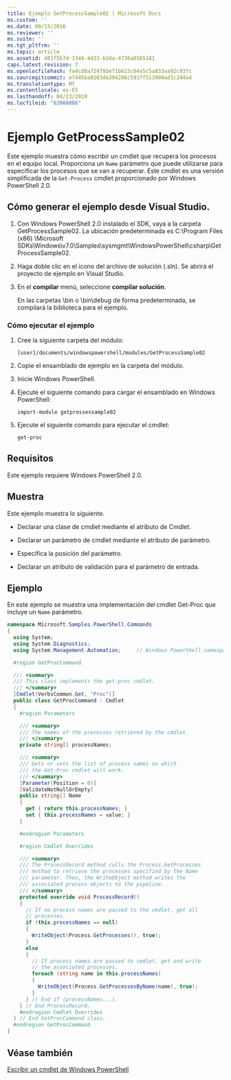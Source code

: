 ```yaml
---
title: Ejemplo GetProcessSample02 | Microsoft Docs
ms.custom: ''
ms.date: 09/13/2016
ms.reviewer: ''
ms.suite: ''
ms.tgt_pltfrm: ''
ms.topic: article
ms.assetid: 481f557d-3344-4d33-b2da-4736a0165181
caps.latest.revision: 7
ms.openlocfilehash: fa4cd8a724793e71b615c84a5c5a833aa92c93fc
ms.sourcegitcommit: e7445ba8203da304286c591ff513900ad1c244a4
ms.translationtype: MT
ms.contentlocale: es-ES
ms.lasthandoff: 04/23/2019
ms.locfileid: "62068086"
---
```

# <a name="getprocesssample02-sample"></a>Ejemplo GetProcessSample02

Este ejemplo muestra cómo escribir un cmdlet que recupera los procesos en el equipo local. Proporciona un `Name` parámetro que puede utilizarse para especificar los procesos que se van a recuperar. Este cmdlet es una versión simplificada de la `Get-Process` cmdlet proporcionado por Windows PowerShell 2.0.

## <a name="how-to-build-the-sample-using-visual-studio"></a>Cómo generar el ejemplo desde Visual Studio.

1. Con Windows PowerShell 2.0 instalado el SDK, vaya a la carpeta GetProcessSample02. La ubicación predeterminada es C:\Program Files (x86) \Microsoft SDKs\Windows\v7.0\Samples\sysmgmt\WindowsPowerShell\csharp\GetProcessSample02.

2. Haga doble clic en el icono del archivo de solución (.sln). Se abrirá el proyecto de ejemplo en Visual Studio.

3. En el **compilar** menú, seleccione **compilar solución**.

    En las carpetas \bin o \bin\debug de forma predeterminada, se compilará la biblioteca para el ejemplo.

### <a name="how-to-run-the-sample"></a>Cómo ejecutar el ejemplo

1. Cree la siguiente carpeta del módulo:

    `[user]/documents/windowspowershell/modules/GetProcessSample02`

2. Copie el ensamblado de ejemplo en la carpeta del módulo.

3. Inicie Windows PowerShell.

4. Ejecute el siguiente comando para cargar el ensamblado en Windows PowerShell:

    `import-module getprossessample02`

5. Ejecute el siguiente comando para ejecutar el cmdlet:

    `get-proc`

## <a name="requirements"></a>Requisitos

Este ejemplo requiere Windows PowerShell 2.0.

## <a name="demonstrates"></a>Muestra

Este ejemplo muestra lo siguiente.

- Declarar una clase de cmdlet mediante el atributo de Cmdlet.

- Declarar un parámetro de cmdlet mediante el atributo de parámetro.

- Especifica la posición del parámetro.

- Declarar un atributo de validación para el parámetro de entrada.

## <a name="example"></a>Ejemplo

En este ejemplo se muestra una implementación del cmdlet Get-Proc que incluye un `Name` parámetro.

```csharp
namespace Microsoft.Samples.PowerShell.Commands
{
  using System;
  using System.Diagnostics;
  using System.Management.Automation;     // Windows PowerShell namespace

  #region GetProcCommand

  /// <summary>
  /// This class implements the get-proc cmdlet.
  /// </summary>
  [Cmdlet(VerbsCommon.Get, "Proc")]
  public class GetProcCommand : Cmdlet
  {
    #region Parameters

    /// <summary>
    /// The names of the processes retrieved by the cmdlet.
    /// </summary>
    private string[] processNames;

    /// <summary>
    /// Gets or sets the list of process names on which
    /// the Get-Proc cmdlet will work.
    /// </summary>
    [Parameter(Position = 0)]
    [ValidateNotNullOrEmpty]
    public string[] Name
    {
      get { return this.processNames; }
      set { this.processNames = value; }
    }

    #endregion Parameters

    #region Cmdlet Overrides

    /// <summary>
    /// The ProcessRecord method calls the Process.GetProcesses
    /// method to retrieve the processes specified by the Name
    /// parameter. Then, the WriteObject method writes the
    /// associated process objects to the pipeline.
    /// </summary>
    protected override void ProcessRecord()
    {
      // If no process names are passed to the cmdlet, get all
      // processes.
      if (this.processNames == null)
      {
        WriteObject(Process.GetProcesses(), true);
      }
      else
      {
        // If process names are passed to cmdlet, get and write
        // the associated processes.
        foreach (string name in this.processNames)
        {
          WriteObject(Process.GetProcessesByName(name), true);
        }
      } // End if (processNames...).
    } // End ProcessRecord.
    #endregion Cmdlet Overrides
  } // End GetProcCommand class.
  #endregion GetProcCommand
}
```

## <a name="see-also"></a>Véase también

[Escribir un cmdlet de Windows PowerShell](./writing-a-windows-powershell-cmdlet.md)

